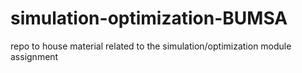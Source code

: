 # simulation-optimization-BUMSA
repo to house material related to the simulation/optimization module assignment
